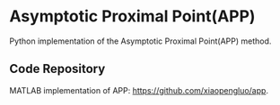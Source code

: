 # Asymptotic Proximal Point(APP)
Python implementation of the Asymptotic Proximal Point(APP) method.  

## Code Repository   
MATLAB implementation of APP: https://github.com/xiaopengluo/app.  